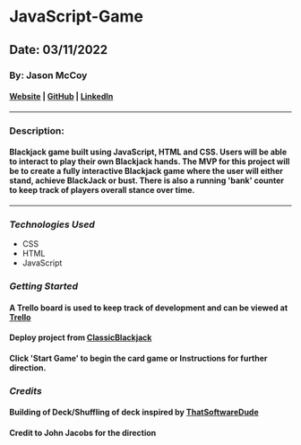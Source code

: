 # JavaScript-Game

## Date: 03/11/2022

### By: Jason McCoy

#### [Website]() | [GitHub](https://github.com/MC-JSON) | [LinkedIn](https://www.linkedin.com/in/jason-mccoy-21b56022b/)

---

### Description:

#### Blackjack game built using JavaScript, HTML and CSS. Users will be able to interact to play their own Blackjack hands. The MVP for this project will be to create a fully interactive Blackjack game where the user will either stand, achieve BlackJack or bust. There is also a running 'bank' counter to keep track of players overall stance over time.

---

### **_Technologies Used_**

- CSS
- HTML
- JavaScript

### **_Getting Started_**

#### A Trello board is used to keep track of development and can be viewed at [Trello](https://trello.com/b/BdYIMpmZ/game-project)

#### Deploy project from [ClassicBlackjack](https://sophisticated-look.surge.sh)

#### Click 'Start Game' to begin the card game or Instructions for further direction.

### **_Credits_**

#### Building of Deck/Shuffling of deck inspired by [ThatSoftwareDude](https://www.thatsoftwaredude.com/content/6196/coding-a-card-deck-in-javascript)

#### Credit to John Jacobs for the direction
